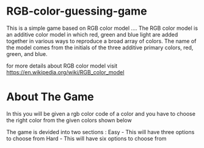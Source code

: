 # RGB-color-guessing-game

This is a simple game based on RGB color model ....
The RGB color model is an additive color model in which red, green and blue light are added together in various ways to reproduce a broad array of colors. The name of the model comes from the initials of the three additive primary colors, red, green, and blue.

for more details about RGB color model visit https://en.wikipedia.org/wiki/RGB_color_model  

# About The Game

In this you will be given a rgb color code of a color and you have to choose the right color from the given colors shown below

The game is devided into two sections :
Easy - This will have three options to choose from
Hard - This will have six options to choose from

